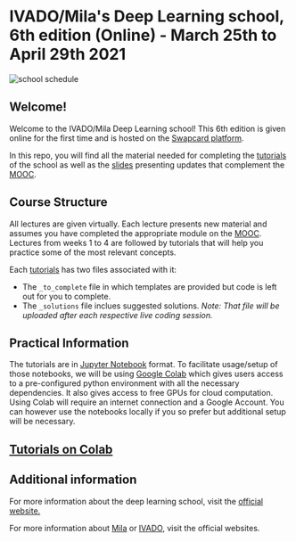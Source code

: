 # IVADO/Mila's Deep Learning school, 6th edition (Online) - March 25th to April 29th 2021
![school schedule](https://ivado.ca/wp-content/uploads/2021/02/IVADO_DLschool_Calendar_v3_Agenda_noLogo.jpg)

## Welcome!

Welcome to the IVADO/Mila Deep Learning school! This 6th edition is given online for the first time and is hosted on the [Swapcard platform](https://www.swapcard.com/).

In this repo, you will find all the material needed for completing the [tutorials](tutorials) of the school as well as the [slides](slides) presenting updates that complement the [MOOC](https://cours.edulib.org/courses/course-v1:UMontreal+IVADO-DL1EN+A2020/about).

## Course Structure

All lectures are given virtually. Each lecture presents new material and assumes you have completed the appropriate module on the [MOOC](https://cours.edulib.org/courses/course-v1:UMontreal+IVADO-DL1EN+A2020/about). Lectures from weeks 1 to 4 are followed by tutorials that will help you practice some of the most relevant concepts.

Each [tutorials](tutorials) has two files associated with it:
* The `_to_complete` file in which templates are provided but code is left out for you to complete.
* The `_solutions` file inclues suggested solutions. _Note: That file will be uploaded after each respective live coding session._

## Practical Information

The tutorials are in [Jupyter Notebook](http://jupyter.org) format. To facilitate usage/setup of those notebooks, we will be using [Google Colab](https://colab.research.google.com/github/mila-iqia/ivado-mila-dl-school-2021) which gives users access to a pre-configured python environment with all the necessary dependencies. It also gives access to free GPUs for cloud computation. Using Colab will require an internet connection and a Google Account. You can however use the notebooks locally if you so prefer but additional setup will be necessary.

## [Tutorials on Colab](https://colab.research.google.com/github/mila-iqia/ivado-mila-dl-school-2021/)

## Additional information

For more information about the deep learning school, visit the [official website.](https://ivado.ca/en/events/6th-ivado-mila-deep-learning-school)

For more information about [Mila](https://mila.quebec) or [IVADO](https://ivado.ca), visit the official websites.

